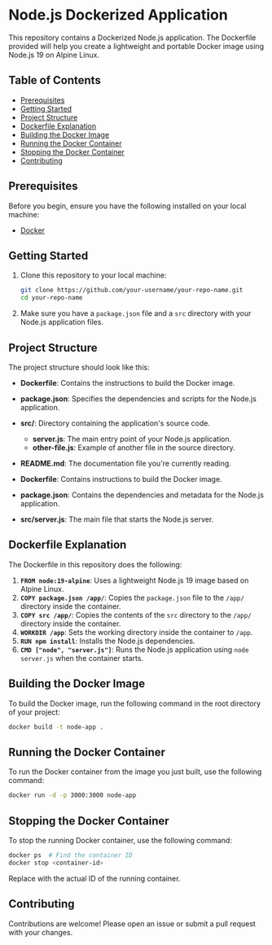 # Node.js Dockerized Application

This repository contains a Dockerized Node.js application. The Dockerfile provided will help you create a lightweight and portable Docker image using Node.js 19 on Alpine Linux.

## Table of Contents

- [Prerequisites](#prerequisites)
- [Getting Started](#getting-started)
- [Project Structure](#project-structure)
- [Dockerfile Explanation](#dockerfile-explanation)
- [Building the Docker Image](#building-the-docker-image)
- [Running the Docker Container](#running-the-docker-container)
- [Stopping the Docker Container](#stopping-the-docker-container)
- [Contributing](#contributing)


## Prerequisites

Before you begin, ensure you have the following installed on your local machine:

- [Docker](https://docs.docker.com/get-docker/)

## Getting Started

1. Clone this repository to your local machine:

    ```bash
    git clone https://github.com/your-username/your-repo-name.git
    cd your-repo-name
    ```

2. Make sure you have a `package.json` file and a `src` directory with your Node.js application files.

## Project Structure

The project structure should look like this:


- **Dockerfile**: Contains the instructions to build the Docker image.
- **package.json**: Specifies the dependencies and scripts for the Node.js application.
- **src/**: Directory containing the application's source code.
  - **server.js**: The main entry point of your Node.js application.
  - **other-file.js**: Example of another file in the source directory.
- **README.md**: The documentation file you're currently reading.



- **Dockerfile**: Contains instructions to build the Docker image.
- **package.json**: Contains the dependencies and metadata for the Node.js application.
- **src/server.js**: The main file that starts the Node.js server.

## Dockerfile Explanation

The Dockerfile in this repository does the following:

1. **`FROM node:19-alpine`**: Uses a lightweight Node.js 19 image based on Alpine Linux.
2. **`COPY package.json /app/`**: Copies the `package.json` file to the `/app/` directory inside the container.
3. **`COPY src /app/`**: Copies the contents of the `src` directory to the `/app/` directory inside the container.
4. **`WORKDIR /app`**: Sets the working directory inside the container to `/app`.
5. **`RUN npm install`**: Installs the Node.js dependencies.
6. **`CMD ["node", "server.js"]`**: Runs the Node.js application using `node server.js` when the container starts.

## Building the Docker Image

To build the Docker image, run the following command in the root directory of your project:

```bash
docker build -t node-app .
```

## Running the Docker Container

To run the Docker container from the image you just built, use the following command:

```bash
docker run -d -p 3000:3000 node-app
```


## Stopping the Docker Container
To stop the running Docker container, use the following command:

```bash
docker ps  # Find the container ID
docker stop <container-id>
```
Replace <container-id> with the actual ID of the running container.

## Contributing
Contributions are welcome! Please open an issue or submit a pull request with your changes.
